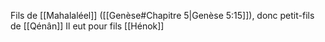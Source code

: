 Fils de [[Mahalaléel]] ([[Genèse#Chapitre 5|Genèse 5:15]]), donc petit-fils de [[Qénân]]
Il eut pour fils [[Hénok]]
